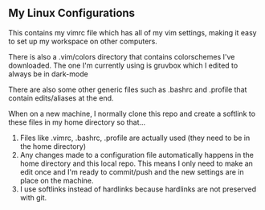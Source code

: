 ## My Linux Configurations

This contains my vimrc file which has all of my vim settings, making it easy to
set up my workspace on other computers.

There is also a .vim/colors directory that contains colorschemes I've
downloaded. The one I'm currently using is gruvbox which I edited to
always be in dark-mode

There are also some other generic files such as .bashrc and .profile that
contain edits/aliases at the end.

When on a new machine, I normally clone this repo and create a softlink to these
files in my home directory so that...
1. Files like .vimrc, .bashrc, .profile are actually used (they need to be in
the home directory)
2. Any changes made to a configuration file automatically happens in the home
directory and this local repo. This means I only need to make an edit once 
and I'm ready to commit/push and the new settings are in place on the machine.
3. I use softlinks instead of hardlinks because hardlinks are not preserved with
git.
